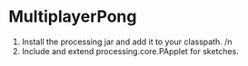# MultiplayerPong

1) Install the processing jar and add it to your classpath. /n
2) Include and extend processing.core.PApplet for sketches.

